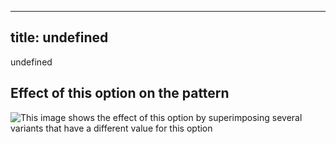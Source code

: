 ***

## title: undefined

undefined

## Effect of this option on the pattern

![This image shows the effect of this option by superimposing several variants that have a different value for this option](bee\_frontarmholepitchdepth\_sample.svg "Effect of this option on the pattern")
